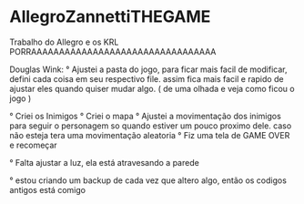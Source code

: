 # AllegroZannettiTHEGAME
Trabalho do Allegro e os KRL PORRAAAAAAAAAAAAAAAAAAAAAAAAAAAAAAAAA


Douglas Wink:
° Ajustei a pasta do jogo, para ficar mais facil de modificar, defini cada coisa em seu respectivo file. assim fica mais facil e rapido de ajustar eles quando quiser mudar algo. ( de uma olhada e veja como ficou o jogo )

° Criei os Inimigos
° Criei o mapa
° Ajustei a movimentação dos inimigos para seguir o personagem so quando estiver um pouco proximo dele. caso não esteja tera uma movimentação aleatoria
° Fiz uma tela de GAME OVER e recomeçar

° Falta ajustar a luz, ela está atravesando a parede

° estou criando um backup de cada vez que altero algo, então os codigos antigos está comigo
